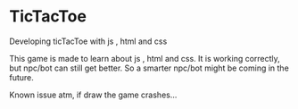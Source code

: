 # TicTacToe
Developing ticTacToe with js , html and css

This game is made to learn about js , html and css.
It is working correctly, but npc/bot can still get better.
So a smarter npc/bot might be coming in the future.

Known issue atm, if draw the game crashes...
